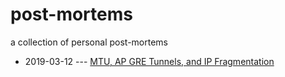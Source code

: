# post-mortems

a collection of personal post-mortems

- 2019-03-12 --- [MTU, AP GRE Tunnels, and IP Fragmentation](https://github.com/joshschmelzle/post-mortems/blob/master/mtu.markdown)
